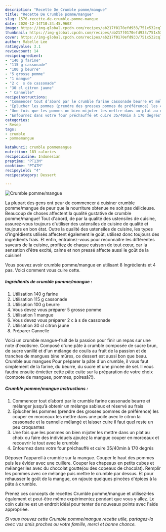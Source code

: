 ```yaml
---
description: "Recette De Crumble pomme/mangue"
title: "Recette De Crumble pomme/mangue"
slug: 1576-recette-de-crumble-pomme-mangue
date: 2020-12-14T10:34:45.960Z
image: https://img-global.cpcdn.com/recipes/ab217f0170efd933/751x532cq70/crumble-pommemangue-photo-principale-de-la-recette.jpg
thumbnail: https://img-global.cpcdn.com/recipes/ab217f0170efd933/751x532cq70/crumble-pommemangue-photo-principale-de-la-recette.jpg
cover: https://img-global.cpcdn.com/recipes/ab217f0170efd933/751x532cq70/crumble-pommemangue-photo-principale-de-la-recette.jpg
author: Mabelle Lee
ratingvalue: 3.1
reviewcount: 14
recipeingredient:
- "140 g farine"
- "115 g cassonade"
- "100 g beurre"
- "5 grosse pomme"
- "1 mangue"
- "2 c  s de cassonade"
- "30 cl citron jaune"
- " Cannelle"
recipeinstructions:
- "Commencer tout d’abord par le crumble farine cassonade beurre et mélanger jusqu’à obtenir un mélange sableux et réservé au frais"
- "Éplucher les pommes (prendre des grosses pommes de préférence) les couper en morceaux les mettre dans une poile avec le citron la cassonade et la cannelle mélangé et laisser cuire il faut quel reste un peu croquantes"
- "Une fois que les pommes on bien mijoter les mettre dans un plat au choix ou faire des individuels ajoutez la mangue couper en morceaux et recouvrir le tout avec le crumble"
- "Enfournez dans votre four préchauffé et cuire 35/40min à 170 degrés"
categories:
- Resep
tags:
- crumble
- pommemangue

katakunci: crumble pommemangue 
nutrition: 183 calories
recipecuisine: Indonesian
preptime: "PT13M"
cooktime: "PT47M"
recipeyield: "4"
recipecategory: Dessert

---
```



![Crumble pomme/mangue](https://img-global.cpcdn.com/recipes/ab217f0170efd933/751x532cq70/crumble-pommemangue-photo-principale-de-la-recette.jpg)

La plupart des gens ont peur de commencer à cuisiner crumble pomme/mangue de peur que la nourriture obtenue ne soit pas délicieuse. Beaucoup de choses affectent la qualité gustative de crumble pomme/mangue! Tout d'abord, de par la qualité des ustensiles de cuisine, assurez-vous toujours d'utiliser des ustensiles de cuisine de qualité et toujours en bon état. Outre la qualité des ustensiles de cuisine, les types d'ingrédients utilisés affectent également le goût, utilisez donc toujours des ingrédients frais. Et enfin, entraînez-vous pour reconnaître les différentes saveurs de la cuisine, profitez de chaque cuisson de tout cœur, car la sensation d'être excité, calme et non pressé affecte aussi le goût de la cuisine!

<!--inarticleads1-->

Vous pouvez avoir crumble pomme/mangue en utilisant 8 Ingrédients et 4 pas. Voici comment vous cuire cette.

##### Ingrédients de crumble pomme/mangue :

1. Utilisation 140 g farine
1. Utilisation 115 g cassonade
1. Utilisation 100 g beurre
1. Vous devez vous préparer 5 grosse pomme
1. Utilisation 1 mangue
1. Vous devez vous préparer 2 c à s de cassonade
1. Utilisation 30 cl citron jaune
1. Préparer  Cannelle


Voici un crumble mangue-fruit de la passion pour finir un repas sur une note d&#39;exotisme. Composé d&#39;une pâte à crumble composée de sucre brun, de sucre vanillé et d&#39;un mélange de coulis au fruit de la passion et de tranches de mangues bine mûres, ce dessert est aussi bon que beau. Crumble aux mangues Pour préparer la pâte d&#39;un crumble, il vous faut simplement de la farine, du beurre, du sucre et une pincée de sel. Il vous faudra ensuite émietter cette pâte cuite sur la préparation de votre choix (compote de mangues, pommes, poiresâ?¦). 

<!--inarticleads2-->

##### Crumble pomme/mangue instructions :

1. Commencer tout d’abord par le crumble farine cassonade beurre et mélanger jusqu’à obtenir un mélange sableux et réservé au frais
1. Éplucher les pommes (prendre des grosses pommes de préférence) les couper en morceaux les mettre dans une poile avec le citron la cassonade et la cannelle mélangé et laisser cuire il faut quel reste un peu croquantes
1. Une fois que les pommes on bien mijoter les mettre dans un plat au choix ou faire des individuels ajoutez la mangue couper en morceaux et recouvrir le tout avec le crumble
1. Enfournez dans votre four préchauffé et cuire 35/40min à 170 degrés


Déposer l&#39;appareil à crumble sur la mangue. Couper le haut des pommes puis les évider avec une cuillère. Couper les chapeaux en petits cubes et mélanger les avec du chocolat goutte(ou des copeaux de chocolat). Remplir les pommes avec ce mélange puis mettre le crumble par dessus. Et pour rehausser le goût de la mangue, on rajoute quelques pincées d&#39;épices à la pâte à crumble. 

<!--inarticleads1-->

<p>
Prenez ces concepts de recettes Crumble pomme/mangue et utilisez-les également et peut-être même expérimentez pendant que vous y allez. Le coin cuisine est un endroit idéal pour tenter de nouveaux points avec l'aide appropriée.
</p>

<p>
<i>Si vous trouvez cette Crumble pomme/mangue recette utile, partagez-la avec vos amis proches ou votre famille, merci et bonne chance.</i>
</p>
